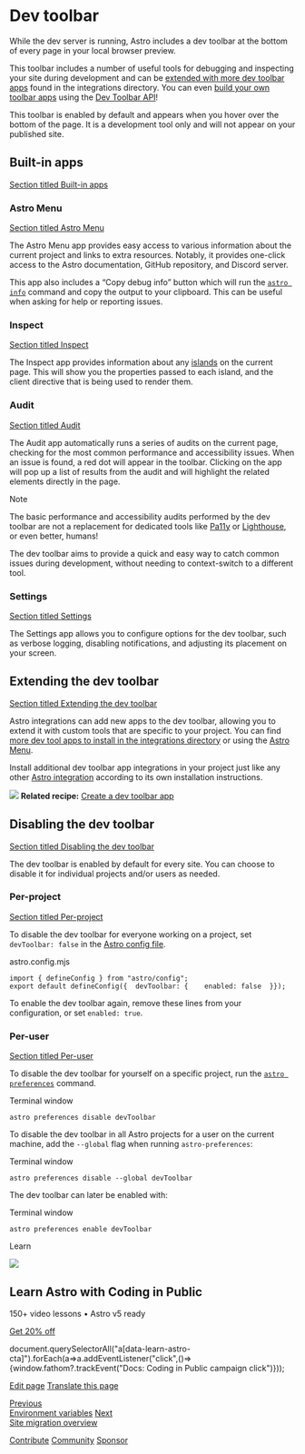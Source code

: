 Dev toolbar
===========

While the dev server is running, Astro includes a dev toolbar at the bottom of every page in your local browser preview.

This toolbar includes a number of useful tools for debugging and inspecting your site during development and can be [extended with more dev toolbar apps](#extending-the-dev-toolbar) found in the integrations directory. You can even [build your own toolbar apps](/en/recipes/making-toolbar-apps/) using the [Dev Toolbar API](/en/reference/dev-toolbar-app-reference/)!

This toolbar is enabled by default and appears when you hover over the bottom of the page. It is a development tool only and will not appear on your published site.

Built-in apps
-------------

[Section titled Built-in apps](#built-in-apps)

### Astro Menu

[Section titled Astro Menu](#astro-menu)

The Astro Menu app provides easy access to various information about the current project and links to extra resources. Notably, it provides one-click access to the Astro documentation, GitHub repository, and Discord server.

This app also includes a “Copy debug info” button which will run the [`astro info`](/en/reference/cli-reference/#astro-info) command and copy the output to your clipboard. This can be useful when asking for help or reporting issues.

### Inspect

[Section titled Inspect](#inspect)

The Inspect app provides information about any [islands](/en/concepts/islands/) on the current page. This will show you the properties passed to each island, and the client directive that is being used to render them.

### Audit

[Section titled Audit](#audit)

The Audit app automatically runs a series of audits on the current page, checking for the most common performance and accessibility issues. When an issue is found, a red dot will appear in the toolbar. Clicking on the app will pop up a list of results from the audit and will highlight the related elements directly in the page.

Note

The basic performance and accessibility audits performed by the dev toolbar are not a replacement for dedicated tools like [Pa11y](https://pa11y.org/) or [Lighthouse](https://developers.google.com/web/tools/lighthouse), or even better, humans!

The dev toolbar aims to provide a quick and easy way to catch common issues during development, without needing to context-switch to a different tool.

### Settings

[Section titled Settings](#settings)

The Settings app allows you to configure options for the dev toolbar, such as verbose logging, disabling notifications, and adjusting its placement on your screen.

Extending the dev toolbar
-------------------------

[Section titled Extending the dev toolbar](#extending-the-dev-toolbar)

Astro integrations can add new apps to the dev toolbar, allowing you to extend it with custom tools that are specific to your project. You can find [more dev tool apps to install in the integrations directory](https://astro.build/integrations/?search=&categories%5B%5D=toolbar) or using the [Astro Menu](#astro-menu).

Install additional dev toolbar app integrations in your project just like any other [Astro integration](/en/guides/integrations-guide/) according to its own installation instructions.

![](/houston_chef.webp) **Related recipe:** [Create a dev toolbar app](/en/recipes/making-toolbar-apps/)

Disabling the dev toolbar
-------------------------

[Section titled Disabling the dev toolbar](#disabling-the-dev-toolbar)

The dev toolbar is enabled by default for every site. You can choose to disable it for individual projects and/or users as needed.

### Per-project

[Section titled Per-project](#per-project)

To disable the dev toolbar for everyone working on a project, set `devToolbar: false` in the [Astro config file](/en/reference/configuration-reference/#devtoolbarenabled).

astro.config.mjs

    import { defineConfig } from "astro/config";
    export default defineConfig({  devToolbar: {    enabled: false  }});

To enable the dev toolbar again, remove these lines from your configuration, or set `enabled: true`.

### Per-user

[Section titled Per-user](#per-user)

To disable the dev toolbar for yourself on a specific project, run the [`astro preferences`](/en/reference/cli-reference/#astro-preferences) command.

Terminal window

    astro preferences disable devToolbar

To disable the dev toolbar in all Astro projects for a user on the current machine, add the `--global` flag when running `astro-preferences`:

Terminal window

    astro preferences disable --global devToolbar

The dev toolbar can later be enabled with:

Terminal window

    astro preferences enable devToolbar

Learn

![](/_astro/CodingInPublic.DpaYu7Qd_5sx41.webp)

Learn Astro with **Coding in Public**
-------------------------------------

150+ video lessons • Astro v5 ready

[Get 20% off](https://learnastro.dev?code=ASTRO_PROMO)

document.querySelectorAll("a\[data-learn-astro-cta\]").forEach(a=>a.addEventListener("click",()=>{window.fathom?.trackEvent("Docs: Coding in Public campaign click")}));

[Edit page](https://github.com/withastro/docs/edit/main/src/content/docs/en/guides/dev-toolbar.mdx) [Translate this page](https://contribute.docs.astro.build/guides/i18n/)

[Previous  
Environment variables](/en/guides/environment-variables/) [Next  
Site migration overview](/en/guides/migrate-to-astro/)

[Contribute](/en/contribute/) [Community](https://astro.build/chat) [Sponsor](https://opencollective.com/astrodotbuild)

